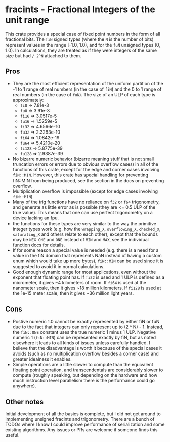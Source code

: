 
# fracints - Fractional Integers of the unit range

This crate provides a special case of fixed point numbers in the form of all fractional bits. The `fiN` signed types (where the `N` is the number of bits) represent values in the range [-1.0, 1.0), and for the `fuN` unsigned types [0, 1.0). In calculations, they are treated as if they were integers of the same size but had `/ 2^N` attached to them.

## Pros

- They are the most efficient representation of the uniform partition of the -1 to 1 range of real numbers (in the case of `fiN`) and the 0 to 1 range of real numbers (in the case of `fuN`). The size of an ULP of each type is approximately:
    - `fi8` => 7.81e-3
    - `fu8` => 3.91e-3
    - `fi16` => 3.0517e-5
    - `fu16` => 1.5259e-5
    - `fi32` => 4.6566e-10
    - `fu32` => 2.3283e-10
    - `fi64` => 1.0842e-19
    - `fu64` => 5.4210e-20
    - `fi128` => 5.8775e-39
    - `fu128` => 2.9387e-39
- No bizarre numeric behavior (bizarre meaning stuff that is not small truncation errors or errors due to obvious overflow cases) in all of the functions of this crate, except for the edge and corner cases involving `fiN::MIN`. However, this crate has special handling for preventing fiN::MIN from being produced, see the section in the docs on preventing overflow.
- Multiplication overflow is impossible (except for edge cases involving `fiN::MIN`)
- Many of the trig functions have no reliance on `f32` or `f64` trigonometry, and generate as little error as is possible (they are <= 0.5 ULP of the true value). This means that one can use perfect trigonometry on a device lacking an fpu.
- the functions for these types are very similar to the way the primitive integer types work (e.g. how the `wrapping_X`, `overflowing_X`, `checked_X`, `saturating_X` and others relate to each other), except that the bounds may be `NEG_ONE` and `ONE` instead of `MIN` and `MAX`, see the individual function docs for details.
- If for some reason a special value is needed (e.g. there is a need for a value in the fiN domain that represents NaN instead of having a custom enum which would take up more bytes), `fiN::MIN` can be used since it is suggested to avoid it in normal calculations.
- Good enough dynamic range for most applications, even without the exponent that floating point has. If `fi32` is used and 1 ULP is defined as a micrometer, it gives ~4 kilometers of room. If `fi64` is used at the nanometer scale, then it gives ~18 million kilometers. If `fi128` is used at the 1e-15 meter scale, then it gives ~36 million light years.

## Cons

- Postive numeric 1.0 cannot be exactly represented by either fiN or fuN due to the fact that integers can only represent up to (2 ^ N) - 1. Instead, the `fiN::ONE` constant uses the true numeric 1 minus 1 ULP. Negative numeric 1 (`fiN::MIN`) can be represented exactly by fiN, but as noted elsewhere it leads to all kinds of issues unless carefully handled. I believe that the disadvantage is worth it because of the special cases it avoids (such as no multiplication overflow besides a corner case) and greater idealness it enables.
- Simple operations are a little slower to compute than the equivalent floating point operation, and transcendentals are considerably slower to compute (roughly speaking, but depending on the hardware and how much instruction level parallelism there is the performance could go anywhere).

## Other notes

Initial development of all the basics is complete, but I did not get around to implementing unsigned fracints and trigonometry. There are a bunch of TODOs where I know I could improve performance of serialization and some existing algorithms. Any issues or PRs are welcome if someone finds this useful.
